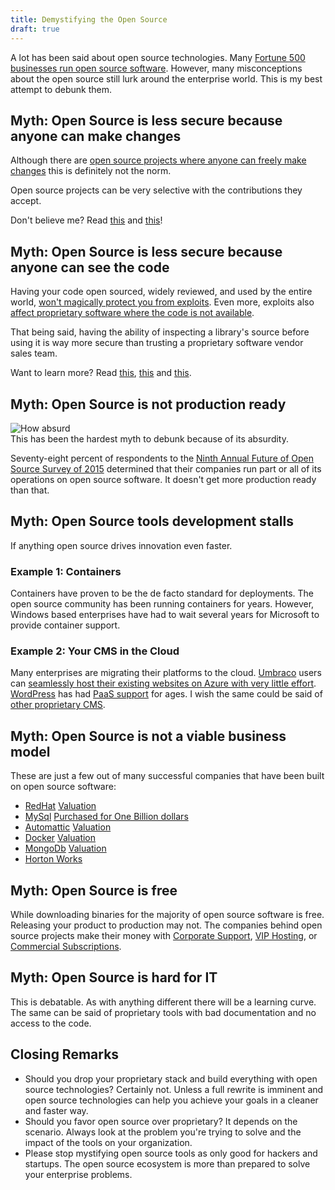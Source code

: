 ```yaml
---
title: Demystifying the Open Source
draft: true
---
```


A lot has been said about open source technologies. Many [Fortune 500 businesses run open source software](http://fortune.com/2010/08/16/how-corporate-america-went-open-source/). However, many misconceptions about the open source still lurk around the enterprise world. This is my best attempt to debunk them.

## Myth: Open Source is less secure because anyone can make changes  
Although there are [open source projects where anyone can freely make changes](https://www.wikipedia.org/) this is definitely not the norm.  

Open source projects can be very selective with the contributions they accept.  

Don't believe me? Read [this](https://lkml.org/lkml/2012/12/23/75?cm_mc_uid=71870513194014591758915&cm_mc_sid_50200000=1459175891) and [this](http://lkml.iu.edu/hypermail/linux/kernel/1510.3/02866.html)!  

## Myth: Open Source is less secure because anyone can see the code  
Having your code open sourced, widely reviewed, and used by the entire world, [won't magically protect you from exploits](http://heartbleed.com/). Even more, exploits also [affect proprietary software where the code is not available](https://www.theiphonewiki.com/wiki/Jailbreak_Exploits).  

That being said, having the ability of inspecting a library's source before using it is way more secure than trusting a proprietary software vendor sales team.  

Want to learn more? Read [this](http://www.dwheeler.com/secure-programs/Secure-Programs-HOWTO/open-source-security.html), [this](https://en.wikipedia.org/wiki/Open-source_software_security) and [this](https://www.ibm.com/developerworks/mydeveloperworks/blogs/6e6f6d1b-95c3-46df-8a26-b7efd8ee4b57/entry/is_open_source_software_less_secure230?lang=en).  

## Myth: Open Source is not production ready  
![How absurd](https://i.giphy.com/Hhbea19lrGa9G.gif)  
This has been the hardest myth to debunk because of its absurdity.  

Seventy-eight percent of respondents to the [Ninth Annual Future of Open Source Survey of 2015](https://www.blackducksoftware.com/future-of-open-source) determined that their companies run part or all of its operations on open source software. It doesn't get more production ready than that.  

## Myth: Open Source tools development stalls  
If anything open source drives innovation even faster.  

### Example 1: Containers  
Containers have proven to be the de facto standard for deployments. The open source community has been running containers for years. However, Windows based enterprises have had to wait several years for Microsoft to provide container support.  

### Example 2: Your CMS in the Cloud  
Many enterprises are migrating their platforms to the cloud. [Umbraco](http://umbraco.com) users can [seamlessly host their existing websites on Azure with very little effort](http://umbraco.com/azure). [WordPress](https://wordpress.com/) has had [PaaS support](https://wpengine.com/) for ages. I wish the same could be said of [other proprietary CMS](http://www.sitecoreonazure.net/).  

## Myth: Open Source is not a viable business model  
These are just a few out of many successful companies that have been built on open source software:  

- [RedHat](http://www.redhat.com/en/about/company) [Valuation](https://finance.yahoo.com/q/ks?s=RHT)  
- [MySql](http://www.mysql.com/about/) [Purchased for One Billion dollars](http://techcrunch.com/2008/01/16/sun-picks-up-mysql-for-1-billion-open-source-is-a-legitimate-business-model/)  
- [Automattic](https://automattic.com/about/) [Valuation](http://blogs.wsj.com/venturecapital/2014/05/05/automattic-valued-at-1-16-billion-says-it-doesnt-need-ipo/)  
- [Docker](https://www.docker.com/company) [Valuation](http://www.forbes.com/sites/mikekavis/2015/07/16/5-reasons-why-docker-is-a-billion-dollar-company/#6591791619c5)  
- [MongoDb](https://www.mongodb.com/company) [Valuation](http://blogs.wsj.com/digits/2015/01/14/big-data-startup-mongodb-now-valued-at-1-6-bililon/)  
- [Horton Works](http://hortonworks.com/about-us/quick-facts/)  

## Myth: Open Source is free  
While downloading binaries for the majority of open source software is free. Releasing your product to production may not. The companies behind open source projects make their money with [Corporate Support](http://www.cnet.com/news/nginx-tries-converting-web-server-popularity-into-money/), [VIP Hosting](http://www.labnol.org/internet/blogging/how-wordpress-makes-money/7576/), or [Commercial Subscriptions](http://www.businessinsider.com/docker-introduces-commercial-subscription-plan-2015-6).  

## Myth: Open Source is hard for IT  
This is debatable. As with anything different there will be a learning curve. The same can be said of proprietary tools with bad documentation and no access to the code.  

## Closing Remarks  
- Should you drop your proprietary stack and build everything with open source technologies? Certainly not. Unless a full rewrite is imminent and open source technologies can help you achieve your goals in a cleaner and faster way.  
- Should you favor open source over proprietary? It depends on the scenario. Always look at the problem you're trying to solve and the impact of the tools on your organization.  
- Please stop mystifying open source tools as only good for hackers and startups. The open source ecosystem is more than prepared to solve your enterprise problems.  
